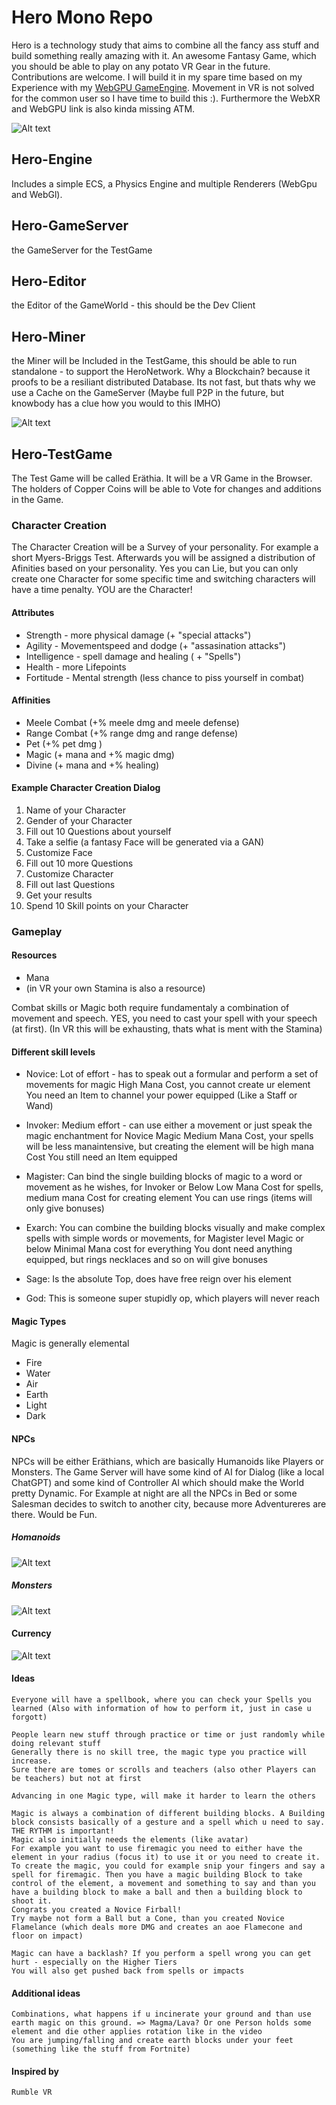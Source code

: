 # Hero Mono Repo

Hero is a technology study that aims to combine all the fancy ass stuff and build something really amazing with it. An awesome Fantasy Game, which you should be able to play on any potato VR Gear in the future. Contributions are welcome. I will build it in my spare time based on my Experience with my [WebGPU GameEngine](https://github.com/Razorbob/sbrnk). Movement in VR is not solved for the common user so I have time to build this :). Furthermore the WebXR and WebGPU link is also kinda missing ATM.

![Alt text](assets/images/Overview.png)

## Hero-Engine

Includes a simple ECS, a Physics Engine and multiple Renderers (WebGpu and WebGl).

## Hero-GameServer

the GameServer for the TestGame

## Hero-Editor

the Editor of the GameWorld - this should be the Dev Client

## Hero-Miner

the Miner will be Included in the TestGame, this should be able to run standalone - to support the HeroNetwork.
Why a Blockchain? because it proofs to be a resiliant distributed Database. Its not fast, but thats why we use a Cache on the GameServer (Maybe full P2P in the future, but knowbody has a clue how you would to this IMHO)

![Alt text](assets/images/NPC3.png)

## Hero-TestGame

The Test Game will be called Eräthia. It will be a VR Game in the Browser. The holders of Copper Coins will be able to Vote for changes and additions in the Game.

### Character Creation

The Character Creation will be a Survey of your personality. For example a short Myers-Briggs Test. Afterwards you will be assigned a distribution of Afinities based on your personality. Yes you can Lie, but you can only create one Character for some specific time and switching characters will have a time penalty. YOU are the Character!

#### Attributes

- Strength - more physical damage (+ "special attacks")
- Agility - Movementspeed and dodge (+ "assasination attacks")
- Intelligence - spell damage and healing ( + "Spells")
- Health - more Lifepoints
- Fortitude - Mental strength (less chance to piss yourself in combat)

#### Affinities

- Meele Combat (+% meele dmg and meele defense)
- Range Combat (+% range dmg and range defense)
- Pet (+% pet dmg )
- Magic (+ mana and +% magic dmg)
- Divine (+ mana and +% healing)

#### Example Character Creation Dialog

1. Name of your Character
2. Gender of your Character
3. Fill out 10 Questions about yourself
4. Take a selfie (a fantasy Face will be generated via a GAN)
5. Customize Face
6. Fill out 10 more Questions
7. Customize Character
8. Fill out last Questions
9. Get your results
10. Spend 10 Skill points on your Character

### Gameplay

#### Resources

- Mana
- (in VR your own Stamina is also a resource)

Combat skills or Magic both require fundamentaly a combination of movement and speech. YES, you need to cast your spell with your speech (at first).
(In VR this will be exhausting, thats what is ment with the Stamina)

#### Different skill levels

- Novice:
Lot of effort - has to speak out a formular and perform a set of movements for magic
High Mana Cost, you cannot create ur element
 You need an Item to channel your power equipped (Like a Staff or Wand)
- Invoker:
 Medium effort - can use either a movement or just speak the magic enchantment for Novice Magic
 Medium Mana Cost, your spells will be less manaintensive, but creating the element will be high mana Cost
 You still need an Item equipped
- Magister:
 Can bind the single building blocks of magic to a word or movement as he wishes, for Invoker or Below
 Low Mana Cost for spells, medium mana Cost for creating element
 You can use rings (items will only give bonuses)

- Exarch:
 You can combine the building blocks visually and make complex spells with simple words or movements, for Magister level Magic or below
 Minimal Mana cost for everything
 You dont need anything equipped, but rings necklaces and so on will give bonuses
- Sage:
 Is the absolute Top, does have free reign over his element
- God:
 This is someone super stupidly op, which players will never reach

#### Magic Types

Magic is generally elemental

- Fire
- Water
- Air
- Earth
- Light
- Dark

#### NPCs

NPCs will be either Eräthians, which are basically Humanoids like Players or Monsters. The Game Server will have some kind of AI for Dialog (like a local ChatGPT) and some kind of Controller AI which should make the World pretty Dynamic. For Example at night are all the NPCs in Bed or some Salesman decides to switch to another city, because more Adventureres are there. Would be Fun.

##### Homanoids

![Alt text](assets/images/NPC1.png)

##### Monsters

![Alt text](assets/images/NPC2.png)

#### Currency

![Alt text](assets/images/Crypto1.png)

#### Ideas

    Everyone will have a spellbook, where you can check your Spells you learned (Also with information of how to perform it, just in case u forgott)

    People learn new stuff through practice or time or just randomly while doing relevant stuff
    Generally there is no skill tree, the magic type you practice will increase.
    Sure there are tomes or scrolls and teachers (also other Players can be teachers) but not at first

    Advancing in one Magic type, will make it harder to learn the others

    Magic is always a combination of different building blocks. A Building block consists basically of a gesture and a spell which u need to say. THE RYTHM is important!
    Magic also initially needs the elements (like avatar)
    For example you want to use firemagic you need to either have the element in your radius (focus it) to use it or you need to create it.
    To create the magic, you could for example snip your fingers and say a spell for firemagic. Then you have a magic building Block to take control of the element, a movement and something to say and than you have a building block to make a ball and then a building block to shoot it.
    Congrats you created a Novice Firball!
    Try maybe not form a Ball but a Cone, than you created Novice Flamelance (which deals more DMG and creates an aoe Flamecone and floor on impact)

    Magic can have a backlash? If you perform a spell wrong you can get hurt - especially on the Higher Tiers
    You will also get pushed back from spells or impacts

#### Additional ideas

    Combinations, what happens if u incinerate your ground and than use earth magic on this ground. => Magma/Lava? Or one Person holds some element and die other applies rotation like in the video
    You are jumping/falling and create earth blocks under your feet (something like the stuff from Fortnite)

#### Inspired by

    Rumble VR
